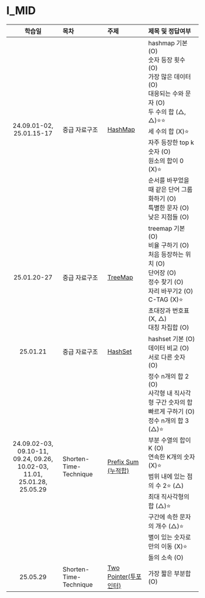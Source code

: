# I_MID

|                                     학습일                                     | 목차                   | 주제                                                               | 제목 및 정답여부                                                                                                                                                                                                                                                                                                  |
| :----------------------------------------------------------------------------: | :--------------------- | :----------------------------------------------------------------- | :---------------------------------------------------------------------------------------------------------------------------------------------------------------------------------------------------------------------------------------------------------------------------------------------------------------- |
|                            24.09.01-02, 25.01.15-17                            | 중급 자료구조          | [HashMap](./중급%20자료구조/HashMap.js)                            | hashmap 기본 (O)<br>숫자 등장 횟수 (O)<br>가장 많은 데이터 (O)<br>대응되는 수와 문자 (O)<br>두 수의 합 (△, △)⭐️⭐️<br>세 수의 합 (X)⭐️<br>자주 등장한 top k 숫자 (O)<br>원소의 합이 0 (X)⭐️<br>순서를 바꾸었을 때 같은 단어 그룹화하기 (O)<br>특별한 문자 (O)<br>낮은 지점들 (O)                               |
|                                  25.01.20-27                                   | 중급 자료구조          | [TreeMap](./중급%20자료구조/TreeMap.js)                            | treemap 기본 (O)<br>비율 구하기 (O)<br>처음 등장하는 위치 (O)<br>단어장 (O)<br>정수 찾기 (O)<br>자리 바꾸기2 (O)<br>C-TAG (X)⭐️<br>초대장과 번호표 (X, △)<br>대칭 차집합 (O)                                                                                                                                     |
|                                    25.01.21                                    | 중급 자료구조          | [HashSet](./중급%20자료구조/HashSet.js)                            | hashset 기본 (O)<br>데이터 비교 (O)<br>서로 다른 숫자 (O)<br>                                                                                                                                                                                                                                                     |
| 24.09.02-03, 09.10-11, 09.24, 09.26,<br>10.02-03, 11.01,<br>25.01.28, 25.05.29 | Shorten-Time-Technique | [Prefix Sum (누적합)](./Shorten-Time-Technique/Prefix%20Sum.js)    | 정수 n개의 합 2 (O)<br>사각형 내 직사각형 구간 숫자의 합 빠르게 구하기 (O)<br>정수 n개의 합 3 (△)⭐️<br>부분 수열의 합이 K (O)<br>연속한 K개의 숫자 (X)⭐️<br>범위 내에 있는 점의 수 2⭐️ (△)<br>최대 직사각형의 합 (△)⭐️<br>구간에 속한 문자의 개수 (△)⭐️<br>별이 있는 숫자로만의 이동 (X)⭐️<br>돌의 소속 (O) |
|                                    25.05.29                                    | Shorten-Time-Technique | [Two Pointer(투포인터)](./Shorten-Time-Technique/Two%20Pointer.js) | 가장 짧은 부분합 (O)<br>                                                                                                                                                                                                                                                                                          |
